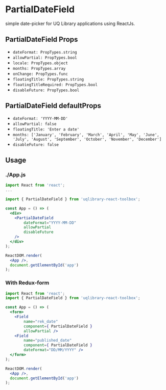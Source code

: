 # PartialDateField

simple date-picker for UQ Library applications using ReactJs.

## PartialDateField Props

- `dateFormat: PropTypes.string`
- `allowPartial: PropTypes.bool`
- `locale: PropTypes.object`
- `months: PropTypes.array`
- `onChange: PropTypes.func`
- `floatingTitle: PropTypes.string`
- `floatingTitleRequired: PropTypes.bool`
- `disableFuture: PropTypes.bool`

## PartialDateField defaultProps

- `dateFormat: 'YYYY-MM-DD'`
- `allowPartial: false`
- `floatingTitle: 'Enter a date'`
- `months: ['January', 'February', 'March', 'April', 'May', 'June', 'July', 'August', 'September', 'October', 'November', 'December']`
- `disableFuture: false`

## Usage

### ./App.js

```jsx harmony
import React from 'react';
...

import { PartialDateField } from 'uqlibrary-react-toolbox';

const App = () => (
  <div>
    <PartialDateField
        dateFormat="YYYY-MM-DD"
        allowPartial
        disableFuture
    />
  </div>
);

ReactDOM.render(
  <App />,
  document.getElementById('app')
);
```

### With Redux-form

```jsx harmony
import React from 'react';
import { PartialDateField } from 'uqlibrary-react-toolbox';

const App = () => (
  <form>
    <Field
        name="rek_date"
        component={ PartialDateField }
        allowPartial />
    <Field
        name="published_date"
        component={ PartialDateField }
        dateFormat="DD/MM/YYYY" />
  </form>
);

ReactDOM.render(
  <App />,
  document.getElementById('app')
);
```
